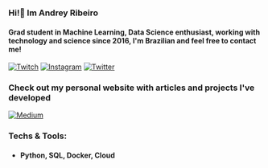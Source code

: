 ### Hi!👋 Im Andrey Ribeiro


#### Grad student in Machine Learning, Data Science enthusiast, working with technology and science since 2016, I'm Brazilian and feel free to contact me!

 [![Twitch](https://img.shields.io/badge/Twitch-9146FF?style=for-the-badge&logo=twitch&logoColor=white)](https://www.twitch.tv/witzller) [![Instagram](https://img.shields.io/badge/Instagram-E4405F?style=for-the-badge&logo=instagram&logoColor=white)](https://www.instagram.com/aandreysr/) [![Twitter](https://img.shields.io/badge/Twitter-1DA1F2?style=for-the-badge&logo=twitter&logoColor=white)](https://twitter.com/witzller)
 
 ### Check out my personal website with articles and projects I've developed
 [![Medium](	https://img.shields.io/badge/Medium-12100E?style=for-the-badge&logo=medium&logoColor=white)](https://medium.com/@aandreysr)

### Techs & Tools:
 - #### Python, SQL, Docker, Cloud
